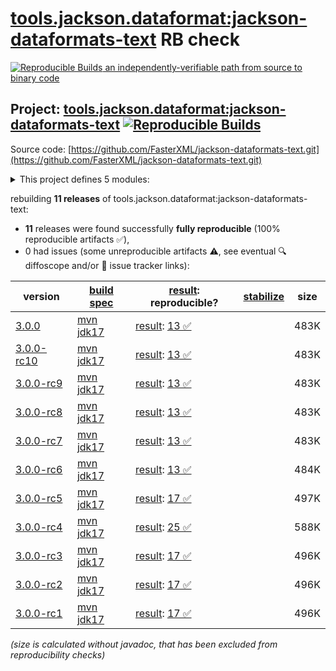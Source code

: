 [tools.jackson.dataformat:jackson-dataformats-text](https://central.sonatype.com/artifact/tools.jackson.dataformat/jackson-dataformats-text/versions) RB check
=======

[![Reproducible Builds](https://reproducible-builds.org/images/logos/rb.svg) an independently-verifiable path from source to binary code](https://reproducible-builds.org/)

## Project: [tools.jackson.dataformat:jackson-dataformats-text](https://central.sonatype.com/artifact/tools.jackson.dataformat/jackson-dataformats-text/versions) [![Reproducible Builds](https://img.shields.io/endpoint?url=https://raw.githubusercontent.com/jvm-repo-rebuild/reproducible-central/master/content/tools/jackson/dataformat/jackson-dataformats-text/badge.json)](https://github.com/jvm-repo-rebuild/reproducible-central/blob/master/content/tools/jackson/dataformat/jackson-dataformats-text/README.md)

Source code: [https://github.com/FasterXML/jackson-dataformats-text.git](https://github.com/FasterXML/jackson-dataformats-text.git)

<details><summary>This project defines 5 modules:</summary>

* [tools.jackson.dataformat:jackson-dataformat-csv](https://central.sonatype.com/artifact/tools.jackson.dataformat/jackson-dataformat-csv/overview)
* [tools.jackson.dataformat:jackson-dataformat-properties](https://central.sonatype.com/artifact/tools.jackson.dataformat/jackson-dataformat-properties/overview)
* [tools.jackson.dataformat:jackson-dataformat-toml](https://central.sonatype.com/artifact/tools.jackson.dataformat/jackson-dataformat-toml/overview)
* [tools.jackson.dataformat:jackson-dataformat-yaml](https://central.sonatype.com/artifact/tools.jackson.dataformat/jackson-dataformat-yaml/overview)
* [tools.jackson.dataformat:jackson-dataformats-text](https://central.sonatype.com/artifact/tools.jackson.dataformat/jackson-dataformats-text/overview)
</details>

rebuilding **11 releases** of tools.jackson.dataformat:jackson-dataformats-text:
- **11** releases were found successfully **fully reproducible** (100% reproducible artifacts :white_check_mark:),
- 0 had issues (some unreproducible artifacts :warning:, see eventual :mag: diffoscope and/or :memo: issue tracker links):

| version | [build spec](/BUILDSPEC.md) | [result](https://reproducible-builds.org/docs/jvm/): reproducible? | [stabilize](https://github.com/google/oss-rebuild/blob/main/cmd/stabilize/README.md) | size |
| -- | --------- | ------ | ------ | -- |
| [3.0.0](https://central.sonatype.com/artifact/tools.jackson.dataformat/jackson-dataformats-text/3.0.0/pom) | [mvn jdk17](jackson-dataformats-text-3.0.0.buildspec) | [result](jackson-dataformats-text-3.0.0.buildinfo): [13 :white_check_mark: ](jackson-dataformats-text-3.0.0.buildcompare) | | 483K |
| [3.0.0-rc10](https://central.sonatype.com/artifact/tools.jackson.dataformat/jackson-dataformats-text/3.0.0-rc10/pom) | [mvn jdk17](jackson-dataformats-text-3.0.0-rc10.buildspec) | [result](jackson-dataformats-text-3.0.0-rc10.buildinfo): [13 :white_check_mark: ](jackson-dataformats-text-3.0.0-rc10.buildcompare) | | 483K |
| [3.0.0-rc9](https://central.sonatype.com/artifact/tools.jackson.dataformat/jackson-dataformats-text/3.0.0-rc9/pom) | [mvn jdk17](jackson-dataformats-text-3.0.0-rc9.buildspec) | [result](jackson-dataformats-text-3.0.0-rc9.buildinfo): [13 :white_check_mark: ](jackson-dataformats-text-3.0.0-rc9.buildcompare) | | 483K |
| [3.0.0-rc8](https://central.sonatype.com/artifact/tools.jackson.dataformat/jackson-dataformats-text/3.0.0-rc8/pom) | [mvn jdk17](jackson-dataformats-text-3.0.0-rc8.buildspec) | [result](jackson-dataformats-text-3.0.0-rc8.buildinfo): [13 :white_check_mark: ](jackson-dataformats-text-3.0.0-rc8.buildcompare) | | 483K |
| [3.0.0-rc7](https://central.sonatype.com/artifact/tools.jackson.dataformat/jackson-dataformats-text/3.0.0-rc7/pom) | [mvn jdk17](jackson-dataformats-text-3.0.0-rc7.buildspec) | [result](jackson-dataformats-text-3.0.0-rc7.buildinfo): [13 :white_check_mark: ](jackson-dataformats-text-3.0.0-rc7.buildcompare) | | 483K |
| [3.0.0-rc6](https://central.sonatype.com/artifact/tools.jackson.dataformat/jackson-dataformats-text/3.0.0-rc6/pom) | [mvn jdk17](jackson-dataformats-text-3.0.0-rc6.buildspec) | [result](jackson-dataformats-text-3.0.0-rc6.buildinfo): [13 :white_check_mark: ](jackson-dataformats-text-3.0.0-rc6.buildcompare) | | 484K |
| [3.0.0-rc5](https://central.sonatype.com/artifact/tools.jackson.dataformat/jackson-dataformats-text/3.0.0-rc5/pom) | [mvn jdk17](jackson-dataformats-text-3.0.0-rc5.buildspec) | [result](jackson-dataformats-text-3.0.0-rc5.buildinfo): [17 :white_check_mark: ](jackson-dataformats-text-3.0.0-rc5.buildcompare) | | 497K |
| [3.0.0-rc4](https://central.sonatype.com/artifact/tools.jackson.dataformat/jackson-dataformats-text/3.0.0-rc4/pom) | [mvn jdk17](jackson-dataformats-text-3.0.0-rc4.buildspec) | [result](jackson-dataformats-text-3.0.0-rc4.buildinfo): [25 :white_check_mark: ](jackson-dataformats-text-3.0.0-rc4.buildcompare) | | 588K |
| [3.0.0-rc3](https://central.sonatype.com/artifact/tools.jackson.dataformat/jackson-dataformats-text/3.0.0-rc3/pom) | [mvn jdk17](jackson-dataformats-text-3.0.0-rc3.buildspec) | [result](jackson-dataformats-text-3.0.0-rc3.buildinfo): [17 :white_check_mark: ](jackson-dataformats-text-3.0.0-rc3.buildcompare) | | 496K |
| [3.0.0-rc2](https://central.sonatype.com/artifact/tools.jackson.dataformat/jackson-dataformats-text/3.0.0-rc2/pom) | [mvn jdk17](jackson-dataformats-text-3.0.0-rc2.buildspec) | [result](jackson-dataformats-text-3.0.0-rc2.buildinfo): [17 :white_check_mark: ](jackson-dataformats-text-3.0.0-rc2.buildcompare) | | 496K |
| [3.0.0-rc1](https://central.sonatype.com/artifact/tools.jackson.dataformat/jackson-dataformats-text/3.0.0-rc1/pom) | [mvn jdk17](jackson-dataformats-text-3.0.0-rc1.buildspec) | [result](jackson-dataformats-text-3.0.0-rc1.buildinfo): [17 :white_check_mark: ](jackson-dataformats-text-3.0.0-rc1.buildcompare) | | 496K |

<i>(size is calculated without javadoc, that has been excluded from reproducibility checks)</i>
